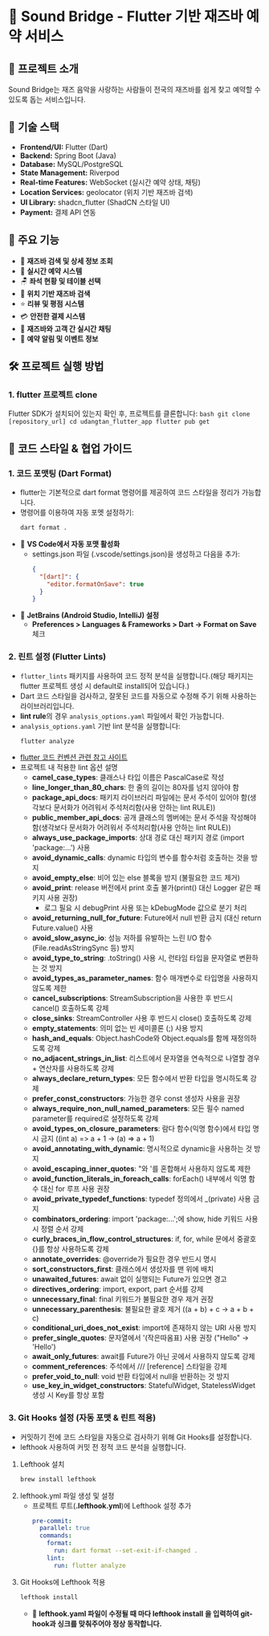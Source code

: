 # 🎵 Sound Bridge - Flutter 기반 재즈바 예약 서비스

## 📌 프로젝트 소개

Sound Bridge는 재즈 음악을 사랑하는 사람들이 전국의 재즈바를 쉽게 찾고 예약할 수 있도록 돕는 서비스입니다.

## 🔧 기술 스택

- **Frontend/UI:** Flutter (Dart)
- **Backend:** Spring Boot (Java)
- **Database:** MySQL/PostgreSQL
- **State Management:** Riverpod
- **Real-time Features:** WebSocket (실시간 예약 상태, 채팅)
- **Location Services:** geolocator (위치 기반 재즈바 검색)
- **UI Library:** shadcn_flutter (ShadCN 스타일 UI)
- **Payment:** 결제 API 연동

## 📜 주요 기능

- 🎷 **재즈바 검색 및 상세 정보 조회**
- 📅 **실시간 예약 시스템**
- 🪑 **좌석 현황 및 테이블 선택**
- 📍 **위치 기반 재즈바 검색**
- ⭐ **리뷰 및 평점 시스템**
- 💳 **안전한 결제 시스템**
- 💬 **재즈바와 고객 간 실시간 채팅**
- 🔔 **예약 알림 및 이벤트 정보**

## 🛠️ 프로젝트 실행 방법

### 1. flutter 프로젝트 clone

Flutter SDK가 설치되어 있는지 확인 후, 프로젝트를 클론합니다:
`bash
    git clone [repository_url]
    cd udangtan_flutter_app
    flutter pub get
    `

## 🎨 코드 스타일 & 협업 가이드

### 1. 코드 포맷팅 (Dart Format)

- flutter는 기본적으로 dart format 명령어를 제공하여 코드 스타일을 정리가 가능합니다.
- 명령어를 이용하여 자동 포멧 설정하기:
  ```bash
  dart format .
  ```
- 📌 **VS Code에서 자동 포맷 활성화**
  - settings.json 파일 (.vscode/settings.json)을 생성하고 다음을 추가:
    ```json
    {
      "[dart]": {
        "editor.formatOnSave": true
      }
    }
    ```
- 📌 **JetBrains (Android Studio, IntelliJ) 설정**
  - **Preferences > Languages & Frameworks > Dart → Format on Save** 체크

### 2. 린트 설정 (Flutter Lints)

- `flutter_lints` 패키지를 사용하여 코드 정적 분석을 실행합니다.(해당 패키지는 flutter 프로젝트 생성 시 default로 install되어 있습니다.)
- Dart 코드 스타일을 검사하고, 잘못된 코드를 자동으로 수정해 주기 위해 사용하는 라이브러리입니다.
- **lint rule**의 경우 `analysis_options.yaml` 파일에서 확인 가능합니다.
- `analysis_options.yaml` 기반 lint 분석을 실행합니다:
  ```bash
  flutter analyze
  ```
- [flutter 코드 컨벤션 관련 참고 사이트](https://velog.io/@knh4300/flutter-%EC%BD%94%EB%93%9C-%EC%BB%A8%EB%B2%A4%EC%85%98)
- 프로젝트 내 적용한 lint 옵션 설명
  - **camel_case_types**: 클래스나 타입 이름은 PascalCase로 작성
  - **line_longer_than_80_chars**: 한 줄의 길이는 80자를 넘지 않아야 함
  - **package_api_docs**: 패키지 라이브러리 파일에는 문서 주석이 있어야 함(생각보다 문서화가 어려워서 주석처리함(사용 안하는 lint RULE))
  - **public_member_api_docs**: 공개 클래스의 멤버에는 문서 주석을 작성해야 함(생각보다 문서화가 어려워서 주석처리함(사용 안하는 lint RULE))
  - **always_use_package_imports**: 상대 경로 대신 패키지 경로 (import 'package:...') 사용
  - **avoid_dynamic_calls**: dynamic 타입의 변수를 함수처럼 호출하는 것을 방지
  - **avoid_empty_else**: 비어 있는 else 블록을 방지 (불필요한 코드 제거)
  - **avoid_print**: release 버전에서 print 호출 불가(print() 대신 Logger 같은 패키지 사용 권장)
    - 로그 필요 시 debugPrint 사용 또는 kDebugMode 값으로 분기 처리
  - **avoid_returning_null_for_future**: Future<void>에서 null 반환 금지 (대신 return Future.value() 사용
  - **avoid_slow_async_io**: 성능 저하를 유발하는 느린 I/O 함수 (File.readAsStringSync 등) 방지
  - **avoid_type_to_string**: .toString() 사용 시, 런타임 타입을 문자열로 변환하는 것 방지
  - **avoid_types_as_parameter_names**: 함수 매개변수로 타입명을 사용하지 않도록 제한
  - **cancel_subscriptions**: StreamSubscription을 사용한 후 반드시 cancel() 호출하도록 강제
  - **close_sinks**: StreamController 사용 후 반드시 close() 호출하도록 강제
  - **empty_statements**: 의미 없는 빈 세미콜론 (;) 사용 방지
  - **hash_and_equals**: Object.hashCode와 Object.equals를 함께 재정의하도록 강제
  - **no_adjacent_strings_in_list**: 리스트에서 문자열을 연속적으로 나열할 경우 + 연산자를 사용하도록 강제
  - **always_declare_return_types**: 모든 함수에서 반환 타입을 명시하도록 강제
  - **prefer_const_constructors**: 가능한 경우 const 생성자 사용을 권장
  - **always_require_non_null_named_parameters**: 모든 필수 named parameter를 required로 설정하도록 강제
  - **avoid_types_on_closure_parameters**: 람다 함수(익명 함수)에서 타입 명시 금지 ((int a) => a + 1 → (a) => a + 1)
  - **avoid_annotating_with_dynamic**: 명시적으로 dynamic을 사용하는 것 방지
  - **avoid_escaping_inner_quotes**: "와 '를 혼합해서 사용하지 않도록 제한
  - **avoid_function_literals_in_foreach_calls**: forEach() 내부에서 익명 함수 대신 for 루프 사용 권장
  - **avoid_private_typedef_functions**: typedef 정의에서 \_(private) 사용 금지
  - **combinators_ordering**: import 'package:...';에 show, hide 키워드 사용 시 정렬 순서 강제
  - **curly_braces_in_flow_control_structures**: if, for, while 문에서 중괄호 {}를 항상 사용하도록 강제
  - **annotate_overrides**: @override가 필요한 경우 반드시 명시
  - **sort_constructors_first**: 클래스에서 생성자를 맨 위에 배치
  - **unawaited_futures**: await 없이 실행되는 Future가 있으면 경고
  - **directives_ordering**: import, export, part 순서를 강제
  - **unnecessary_final**: final 키워드가 불필요한 경우 제거 권장
  - **unnecessary_parenthesis**: 불필요한 괄호 제거 ((a + b) + c → a + b + c)
  - **conditional_uri_does_not_exist**: import에 존재하지 않는 URI 사용 방지
  - **prefer_single_quotes**: 문자열에서 '(작은따옴표) 사용 권장 ("Hello" → 'Hello')
  - **await_only_futures**: await를 Future가 아닌 곳에서 사용하지 않도록 강제
  - **comment_references**: 주석에서 /// [reference] 스타일을 강제
  - **prefer_void_to_null**: void 반환 타입에서 null을 반환하는 것 방지
  - **use_key_in_widget_constructors**: StatefulWidget, StatelessWidget 생성 시 Key를 항상 포함

### 3. Git Hooks 설정 (자동 포맷 & 린트 적용)

- 커밋하기 전에 코드 스타일을 자동으로 검사하기 위해 Git Hooks를 설정합니다.
- lefthook 사용하여 커밋 전 정적 코드 분석을 실행합니다.

1. Lefthook 설치
   ```bash
   brew install lefthook
   ```
2. lefthook.yml 파일 생성 및 설정
   - 프로젝트 루트(**.lefthook.yml**)에 Lefthook 설정 추가
     ```yaml
     pre-commit:
       parallel: true
       commands:
         format:
           run: dart format --set-exit-if-changed .
         lint:
           run: flutter analyze
     ```
3. Git Hooks에 Lefthook 적용
   ```bash
   lefthook install
   ```
   - 📌 **lefthook.yaml 파일이 수정될 때 마다 lefthook install 을 입력하여 git-hook과 싱크를 맞춰주어야 정상 동작합니다.**
